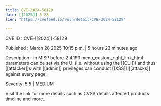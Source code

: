 ```yaml
---
title: CVE-2024-58129
date: [[2025]]-3-28
lien: "https://cvefeed.io/vuln/detail/CVE-2024-58129"

---
```


CVE ID : CVE-[[2024]]-58129

Published :  March 28
2025
10:15 p.m. | 5 hours
23 minutes ago

Description : In MISP before 2.4.193
menu_custom_right_link_html parameters can be set via the UI (i.e.
without using the [[CLI]]) and thus [[attacker]]s with [[admin]] privileges can conduct [[XSS]] [[attacks]] against every page.

Severity: 5.5 | MEDIUM

Visit the link for more details
such as CVSS details
affected products
timeline
and more...
